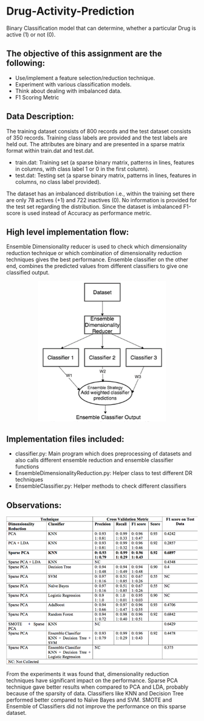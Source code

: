 # Drug-Activity-Prediction
Binary Classification model that can determine, whether a particular Drug is active (1) or not (0).

## The objective of this assignment are the following:
* Use/implement a feature selection/reduction technique.   
* Experiment with various classification models.
* Think about dealing with imbalanced data.
* F1 Scoring Metric

## Data Description:
The training dataset consists of 800 records and the test dataset consists of 350 records. Training class labels are provided and the test labels are held out. The attributes are binary and are presented in a sparse matrix format within train.dat and test.dat.
* train.dat: Training set (a sparse binary matrix, patterns in lines, features in columns, with class label 1 or 0 in the first column).
* test.dat: Testing set (a sparse binary matrix, patterns in lines, features in columns, no class label provided).

The dataset has an imbalanced distribution i.e., within the training set there are only 78 actives (+1) and 722 inactives (0). No information is provided for the test set regarding the distribution. Since the dataset is imbalanced F1-score is used instead of Accuracy as performance metric.

## High level implementation flow:
Ensemble Dimensionality reducer is used to check which dimensionality reduction technique or which combination of dimensionality reduction techniques gives the best performance. Ensemble classifier on the other end, combines the predicted values from different classifiers to give one classified output. 

<p align="center">
  <img src="https://github.com/nivedithabhandary/Drug-Activity-Prediction/blob/master/Flow_diagram.png">
</p>

## Implementation files included:
* classifier.py: Main program which does preprocessing of datasets and also calls different ensemble reduction and ensemble classifier functions
* EnsembleDimensionalityReduction.py: Helper class to test different DR techniques
* EnsembleClassifier.py: Helper methods to check different classifiers

## Observations:
<p align="center">
  <img src="https://github.com/nivedithabhandary/Drug-Activity-Prediction/blob/master/Results.png">
</p>

From the experiments it was found that, dimensionality reduction techniques have significant impact on the performance. Sparse PCA technique gave better results when compared to PCA and LDA, probably because of the sparsity of data. Classifiers like KNN and Decision Tree performed better compared to Naïve Bayes and SVM. SMOTE and Ensemble of Classifiers did not improve the performance on this sparse dataset.
